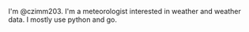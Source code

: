 I'm @czimm203. I'm a meteorologist interested in weather and weather data. I mostly use python and go.

<!---
czimm203/czimm203 is a ✨ special ✨ repository because its `README.md` (this file) appears on your GitHub profile.
You can click the Preview link to take a look at your changes.
--->
